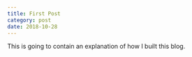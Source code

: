 ```yaml
---
title: First Post
category: post
date: 2018-10-28
---
```


This is going to contain an explanation of how I built this blog.

